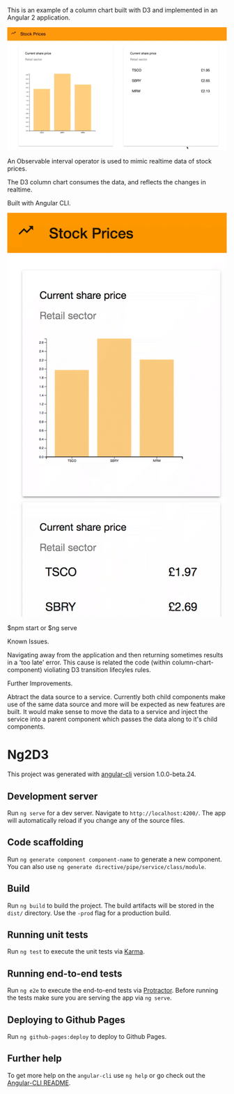 This is an example of a column chart built with D3 and implemented in
an Angular 2 application.

![Alt text](stock_prices.gif?raw=true "Stock Prices Dashboard")

An Observable interval operator is used to mimic realtime data of stock prices.

The D3 column chart consumes the data, and reflects the changes in realtime.

Built with Angular CLI.

![Alt text](stock_prices_responsive.gif?raw=true "Stock Prices Responsive Layout")


$npm start or $ng serve

Known Issues.

Navigating away from the application and then returning sometimes results in a 'too late' error. This cause is related the code (within column-chart-component) violiating D3 transition lifecyles rules.

Further Improvements.

Abtract the data source to a service. Currently both child components make use of the same data source and more will be expected as new features are built. It would make sense to move the data to a service and inject the service into a parent component which passes the data along to it's child components.




# Ng2D3

This project was generated with [angular-cli](https://github.com/angular/angular-cli) version 1.0.0-beta.24.

## Development server
Run `ng serve` for a dev server. Navigate to `http://localhost:4200/`. The app will automatically reload if you change any of the source files.

## Code scaffolding

Run `ng generate component component-name` to generate a new component. You can also use `ng generate directive/pipe/service/class/module`.

## Build

Run `ng build` to build the project. The build artifacts will be stored in the `dist/` directory. Use the `-prod` flag for a production build.

## Running unit tests

Run `ng test` to execute the unit tests via [Karma](https://karma-runner.github.io).

## Running end-to-end tests

Run `ng e2e` to execute the end-to-end tests via [Protractor](http://www.protractortest.org/).
Before running the tests make sure you are serving the app via `ng serve`.

## Deploying to Github Pages

Run `ng github-pages:deploy` to deploy to Github Pages.

## Further help

To get more help on the `angular-cli` use `ng help` or go check out the [Angular-CLI README](https://github.com/angular/angular-cli/blob/master/README.md).
